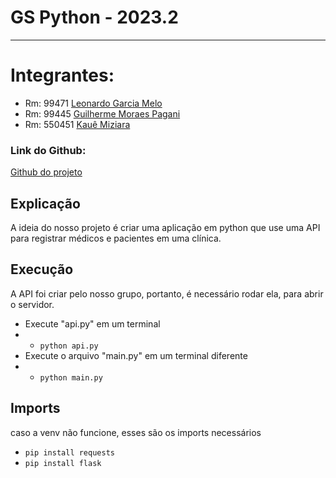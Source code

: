 # GS Python - 2023.2
---
# Integrantes:
- Rm: 99471                     [Leonardo Garcia Melo](https://github.com/LeonardoGarciaMelo)
- Rm: 99445                     [Guilherme Moraes Pagani](https://github.com/Paganigg)
- Rm: 550451                    [Kauê Miziara](https://github.com/KaueMiziara)

### Link do Github:
[Github do projeto](https://github.com/Paganigg/GS2023)

## Explicação
A ideia do nosso projeto é criar uma aplicação em python que use uma API para registrar médicos e 
pacientes em uma clínica.

## Execução
A API foi criar pelo nosso grupo, portanto, é necessário rodar ela, para abrir o servidor.

- Execute "api.py" em um terminal
- - ```python api.py```
- Execute o arquivo "main.py" em um terminal diferente 
- - ```python main.py```
## Imports
caso a venv não funcione, esses são os imports necessários <br>
- `pip install requests`
- `pip install flask` 

